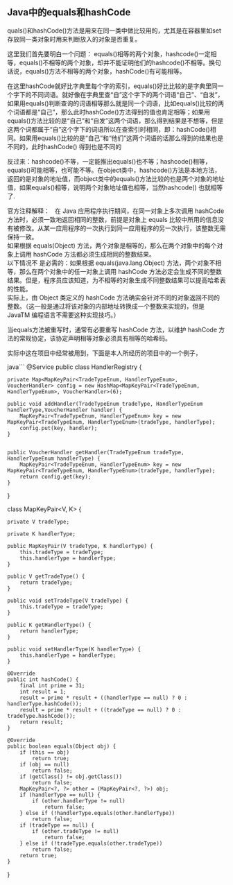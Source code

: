 ## Java中的equals和hashCode

quals()和hashCode()方法是用来在同一类中做比较用的，尤其是在容器里如set存放同一类对象时用来判断放入的对象是否重复。

这里我们首先要明白一个问题：
    equals()相等的两个对象，hashcode()一定相等，equals()不相等的两个对象，却并不能证明他们的hashcode()不相等。换句话说，equals()方法不相等的两个对象，hashCode()有可能相等。
	  
   在这里hashCode就好比字典里每个字的索引，equals()好比比较的是字典里同一个字下的不同词语。就好像在字典里查“自”这个字下的两个词语“自己”、“自发”，如果用equals()判断查询的词语相等那么就是同一个词语，比如equals()比较的两个词语都是“自己”，那么此时hashCode()方法得到的值也肯定相等；如果用equals()方法比较的是“自己”和“自发”这两个词语，那么得到结果是不想等，但是这两个词都属于“自”这个字下的词语所以在查索引时相同，即：hashCode()相同。如果用equals()比较的是“自己”和“他们”这两个词语的话那么得到的结果也是不同的，此时hashCode() 得到也是不同的
       
   反过来：hashcode()不等，一定能推出equals()也不等；hashcode()相等，equals()可能相等，也可能不等。在object类中，hashcode()方法是本地方法，返回的是对象的地址值，而object类中的equals()方法比较的也是两个对象的地址值，如果equals()相等，说明两个对象地址值也相等，当然hashcode() 也就相等了.
     

官方注释解释：   
    在 Java 应用程序执行期间，在同一对象上多次调用 hashCode 方法时，必须一致地返回相同的整数，前提是对象上 equals 比较中所用的信息没有被修改。从某一应用程序的一次执行到同一应用程序的另一次执行，该整数无需保持一致。     
如果根据 equals(Object) 方法，两个对象是相等的，那么在两个对象中的每个对象上调用 hashCode 方法都必须生成相同的整数结果。     
以下情况不 是必需的：如果根据 equals(java.lang.Object) 方法，两个对象不相等，那么在两个对象中的任一对象上调用 hashCode 方法必定会生成不同的整数结果。但是，程序员应该知道，为不相等的对象生成不同整数结果可以提高哈希表的性能。     
实际上，由 Object 类定义的 hashCode 方法确实会针对不同的对象返回不同的整数。（这一般是通过将该对象的内部地址转换成一个整数来实现的，但是 JavaTM 编程语言不需要这种实现技巧。）     

   当equals方法被重写时，通常有必要重写 hashCode 方法，以维护 hashCode 方法的常规协定，该协定声明相等对象必须具有相等的哈希码。

   实际中这在项目中经常被用到，下面是本人所经历的项目中的一个例子，

java```
@Service
public class HandlerRegistry {
	
	private Map<MapKeyPair<TradeTypeEnum, HandlerTypeEnum>, VoucherHandler> config = new HashMap<MapKeyPair<TradeTypeEnum, HandlerTypeEnum>, VoucherHandler>(6);
	
	public void addHandler(TradeTypeEnum tradeType, HandlerTypeEnum handlerType,VoucherHandler handler) {
		MapKeyPair<TradeTypeEnum, HandlerTypeEnum> key = new MapKeyPair<TradeTypeEnum, HandlerTypeEnum>(tradeType, handlerType);
		config.put(key, handler);
	}

	
	public VoucherHandler getHandler(TradeTypeEnum tradeType, HandlerTypeEnum handlerType) {
		MapKeyPair<TradeTypeEnum, HandlerTypeEnum> key = new MapKeyPair<TradeTypeEnum, HandlerTypeEnum>(tradeType, handlerType);
		return config.get(key);
	}
		
	
}


class MapKeyPair<V, K> {

	private V tradeType;

	private K handlerType;

	public MapKeyPair(V tradeType, K handlerType) {
		this.tradeType = tradeType;
		this.handlerType = handlerType;
	}

	public V getTradeType() {
		return tradeType;
	}

	public void setTradeType(V tradeType) {
		this.tradeType = tradeType;
	}

	public K getHandlerType() {
		return handlerType;
	}

	public void setHandlerType(K handlerType) {
		this.handlerType = handlerType;
	}

	@Override
	public int hashCode() {
		final int prime = 31;
		int result = 1;
		result = prime * result + ((handlerType == null) ? 0 : handlerType.hashCode());
		result = prime * result + ((tradeType == null) ? 0 : tradeType.hashCode());
		return result;
	}

	@Override
	public boolean equals(Object obj) {
		if (this == obj)
			return true;
		if (obj == null)
			return false;
		if (getClass() != obj.getClass())
			return false;
		MapKeyPair<?, ?> other = (MapKeyPair<?, ?>) obj;
		if (handlerType == null) {
			if (other.handlerType != null)
				return false;
		} else if (!handlerType.equals(other.handlerType))
			return false;
		if (tradeType == null) {
			if (other.tradeType != null)
				return false;
		} else if (!tradeType.equals(other.tradeType))
			return false;
		return true;
	}
}
```


